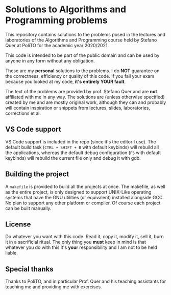 # Solutions to Algorithms and Programming problems
This repository contains solutions to the problems posed in the lectures and laboratories of the Algorithms and Programming course held by Stefano Quer at PoliTO for the academic year 2020/2021.

This code is intended to be part of the public domain and can be used by anyone in any form without any obligation.

These are my **personal** solutions to the problems. I do **NOT** guarantee on the correctness, efficiency or quality of this code. If you fail your exam because you looked at my code, **it's entirely YOUR fault**.

The text of the problems are provided by prof. Stefano Quer and are **not** affiliated with me in any way. The solutions are (unless otherwise specified) created by me and are mostly original work, although they can and probably will contain inspiration or snippets from lectures, slides, laboratories, corrections et al.


## VS Code support
VS Code support is included in the repo (since it's the editor I use). The default build task (`CTRL + SHIFT + B` with default keybinds) will rebuild all the applications, whereas the default debug configuration (`F5` with default keybinds) will rebuild the current file only and debug it with gdb.

## Building the project
A `makefile` is provided to build all the projects at once. The makefile, as well as the entire project, is only designed to support UNIX-Like operating systems that have the GNU utilities (or equivalent) installed alongside GCC. No plan to support any other platform or compiler. Of course each project can be built manually.

## License
Do whatever you want with this code. Read it, copy it, modify it, sell it, burn it in a sacrificial ritual. The only thing you **must** keep in mind is that whatever you do with this it's **your** responsibility and I am not to be held liable.

## Special thanks
Thanks to PoliTO, and in particular Prof. Quer and his teaching assistants for teaching me and providing me with exercises.